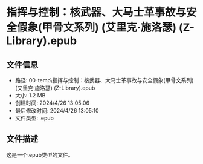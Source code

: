 ﻿# 指挥与控制：核武器、大马士革事故与安全假象(甲骨文系列) (艾里克·施洛瑟) (Z-Library).epub

## 文件信息
- 路径: 00-temp\指挥与控制：核武器、大马士革事故与安全假象(甲骨文系列) (艾里克·施洛瑟) (Z-Library).epub
- 大小: 1.2 MB
- 创建时间: 2024/4/26 13:05:06
- 最后修改时间: 2024/4/26 13:05:10
- 文件类型: .epub

## 文件描述
这是一个.epub类型的文件。

